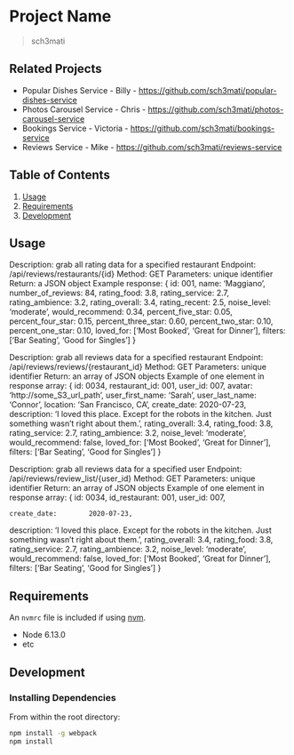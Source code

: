 # Project Name

> sch3mati

## Related Projects
- Popular Dishes Service - Billy - https://github.com/sch3mati/popular-dishes-service
- Photos Carousel Service - Chris - https://github.com/sch3mati/photos-carousel-service
- Bookings Service - Victoria - https://github.com/sch3mati/bookings-service
- Reviews Service - Mike - https://github.com/sch3mati/reviews-service

## Table of Contents

1. [Usage](#Usage)
1. [Requirements](#requirements)
1. [Development](#development)

## Usage

Description: grab all rating data for a specified restaurant
Endpoint: /api/reviews/restaurants/{id}
Method: GET
Parameters: unique identifier
Return: a JSON object
Example response:
{
	id: 			001,
	name: 			‘Maggiano’,
	number_of_reviews:	84,
	rating_food:		3.8,
	rating_service:		2.7,
rating_ambience:	3.2,
	rating_overall:		3.4,
	rating_recent:		2.5,
	noise_level:		‘moderate’,
	would_recommend: 	0.34,
	percent_five_star:	0.05,
	percent_four_star:	0.15,
	percent_three_star:	0.60,
	percent_two_star:	0.10,
	percent_one_star:	0.10,
	loved_for:		[‘Most Booked’, ‘Great for Dinner’],
	filters:			[‘Bar Seating’, ‘Good for Singles’]
}


Description: grab all reviews data for a specified restaurant
Endpoint: /api/reviews/reviews/{restaurant_id}
Method: GET
Parameters: unique identifier
Return: an array of JSON objects
Example of one element in response array:
{
	id: 			0034,
	restaurant_id:		001,
	user_id:		007,
	avatar:			‘http://some_S3_url_path’,
	user_first_name: 	‘Sarah’,
	user_last_name: 	‘Connor’,
	location:		‘San Francisco, CA’,
	create_date:		2020-07-23,
description: 	‘I loved this place. Except for the robots in the kitchen. Just something wasn’t right about them.’,
rating_overall:		3.4,
	rating_food:		3.8,
	rating_service:		2.7,
rating_ambience:	3.2,
	noise_level:		‘moderate’,
	would_recommend: 	false,
	loved_for:		[‘Most Booked’, ‘Great for Dinner’],
	filters:			[‘Bar Seating’, ‘Good for Singles’]
}


Description: grab all reviews data for a specified user
Endpoint: /api/reviews/review_list/{user_id}
Method: GET
Parameters: unique identifier
Return: an array of JSON objects
Example of one element in response array:
{
	id: 			0034,
	id_restaurant:		001,
	user_id:		007,

	create_date:		2020-07-23,
description: 	‘I loved this place. Except for the robots in the kitchen. Just something wasn’t right about them.’,
rating_overall:		3.4,
	rating_food:		3.8,
	rating_service:		2.7,
rating_ambience:	3.2,
	noise_level:		‘moderate’,
	would_recommend: 	false,
	loved_for:		[‘Most Booked’, ‘Great for Dinner’],
	filters:			[‘Bar Seating’, ‘Good for Singles’]
}


## Requirements

An `nvmrc` file is included if using [nvm](https://github.com/creationix/nvm).

- Node 6.13.0
- etc

## Development

### Installing Dependencies

From within the root directory:

```sh
npm install -g webpack
npm install
```
